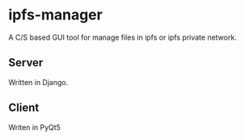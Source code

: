 # ipfs-manager
A C/S based GUI tool for manage files in ipfs or ipfs private network.

## Server

Written in Django.


## Client

Writen in PyQt5

